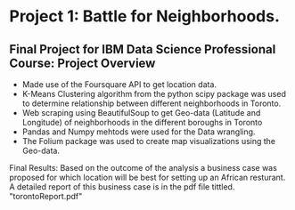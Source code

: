 # Project 1: Battle for Neighborhoods.
## Final Project for IBM Data Science Professional Course: Project Overview
* Made use of the Foursquare API to get location data.
* K-Means Clustering algorithm from the python scipy package was used to determine relationship between different neighborhoods in Toronto.
* Web scraping using BeautifulSoup to get Geo-data (Latitude and Longitude) of neighborhoods in the different boroughs in Toronto
* Pandas and Numpy mehtods were used for the Data wrangling.
* The Folium package was used to create map visualizations using the Geo-data.

Final Results:
Based on the outcome of the analysis a business case was proposed for which location will be best for setting up an African resturant. 
A detailed report of this business case is in the pdf file tittled. "torontoReport.pdf"
